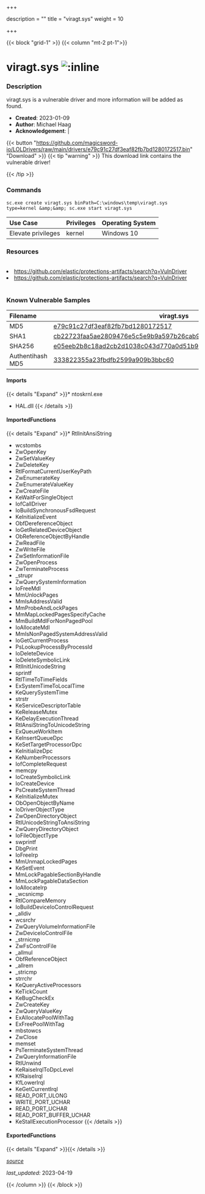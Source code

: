 +++

description = ""
title = "viragt.sys"
weight = 10

+++


{{< block "grid-1" >}}
{{< column "mt-2 pt-1">}}


# viragt.sys ![:inline](/images/twitter_verified.png) 


### Description

viragt.sys is a vulnerable driver and more information will be added as found.

- **Created**: 2023-01-09
- **Author**: Michael Haag
- **Acknowledgement**:  | [](https://twitter.com/)

{{< button "https://github.com/magicsword-io/LOLDrivers/raw/main/drivers/e79c91c27df3eaf82fb7bd1280172517.bin" "Download" >}}
{{< tip "warning" >}}
This download link contains the vulnerable driver!

{{< /tip >}}

### Commands

```
sc.exe create viragt.sys binPath=C:\windows\temp\viragt.sys type=kernel &amp;&amp; sc.exe start viragt.sys
```

| Use Case | Privileges | Operating System | 
|:---- | ---- | ---- |
| Elevate privileges | kernel | Windows 10 |

### Resources
<br>
<li><a href=" https://github.com/elastic/protections-artifacts/search?q=VulnDriver"> https://github.com/elastic/protections-artifacts/search?q=VulnDriver</a></li>
<li><a href="https://github.com/elastic/protections-artifacts/search?q=VulnDriver">https://github.com/elastic/protections-artifacts/search?q=VulnDriver</a></li>
<br>

### Known Vulnerable Samples

| Filename | viragt.sys |
|:---- | ---- | 
| MD5 | <a href="https://www.virustotal.com/gui/file/e79c91c27df3eaf82fb7bd1280172517">e79c91c27df3eaf82fb7bd1280172517</a> |
| SHA1 | <a href="https://www.virustotal.com/gui/file/cb22723faa5ae2809476e5c5e9b9a597b26cab9b">cb22723faa5ae2809476e5c5e9b9a597b26cab9b</a> |
| SHA256 | <a href="https://www.virustotal.com/gui/file/e05eeb2b8c18ad2cb2d1038c043d770a0d51b96b748bc34be3e7fc6f3790ce53">e05eeb2b8c18ad2cb2d1038c043d770a0d51b96b748bc34be3e7fc6f3790ce53</a> |
| Authentihash MD5 | <a href="https://www.virustotal.com/gui/search/authentihash%253A333822355a23fbdfb2599a909b3bbc60">333822355a23fbdfb2599a909b3bbc60</a> || Authentihash SHA1 | <a href="https://www.virustotal.com/gui/search/authentihash%253A72886a692656ebe64592a43273d3f59432cfbf9a">72886a692656ebe64592a43273d3f59432cfbf9a</a> || Authentihash SHA256 | <a href="https://www.virustotal.com/gui/search/authentihash%253A9f86fc8a6eaa3b38f33be4a0d552c184e575afa50a60df7383c06a394e3926d8">9f86fc8a6eaa3b38f33be4a0d552c184e575afa50a60df7383c06a394e3926d8</a> || Signature | TG Soft S.a.s. Di Tonello Gianfranco e C., VeriSign Class 3 Code Signing 2010 CA, VeriSign   || Company | TG Soft S.a.s. || Description | VirIT Agent System || Product | VirIT Agent System || OriginalFilename | viragt.sys |
#### Imports
{{< details "Expand" >}}* ntoskrnl.exe
* HAL.dll
{{< /details >}}
#### ImportedFunctions
{{< details "Expand" >}}* RtlInitAnsiString
* wcstombs
* ZwOpenKey
* ZwSetValueKey
* ZwDeleteKey
* RtlFormatCurrentUserKeyPath
* ZwEnumerateKey
* ZwEnumerateValueKey
* ZwCreateFile
* KeWaitForSingleObject
* IofCallDriver
* IoBuildSynchronousFsdRequest
* KeInitializeEvent
* ObfDereferenceObject
* IoGetRelatedDeviceObject
* ObReferenceObjectByHandle
* ZwReadFile
* ZwWriteFile
* ZwSetInformationFile
* ZwOpenProcess
* ZwTerminateProcess
* _strupr
* ZwQuerySystemInformation
* IoFreeMdl
* MmUnlockPages
* MmIsAddressValid
* MmProbeAndLockPages
* MmMapLockedPagesSpecifyCache
* MmBuildMdlForNonPagedPool
* IoAllocateMdl
* MmIsNonPagedSystemAddressValid
* IoGetCurrentProcess
* PsLookupProcessByProcessId
* IoDeleteDevice
* IoDeleteSymbolicLink
* RtlInitUnicodeString
* sprintf
* RtlTimeToTimeFields
* ExSystemTimeToLocalTime
* KeQuerySystemTime
* strstr
* KeServiceDescriptorTable
* KeReleaseMutex
* KeDelayExecutionThread
* RtlAnsiStringToUnicodeString
* ExQueueWorkItem
* KeInsertQueueDpc
* KeSetTargetProcessorDpc
* KeInitializeDpc
* KeNumberProcessors
* IofCompleteRequest
* memcpy
* IoCreateSymbolicLink
* IoCreateDevice
* PsCreateSystemThread
* KeInitializeMutex
* ObOpenObjectByName
* IoDriverObjectType
* ZwOpenDirectoryObject
* RtlUnicodeStringToAnsiString
* ZwQueryDirectoryObject
* IoFileObjectType
* swprintf
* DbgPrint
* IoFreeIrp
* MmUnmapLockedPages
* KeSetEvent
* MmLockPagableSectionByHandle
* MmLockPagableDataSection
* IoAllocateIrp
* _wcsnicmp
* RtlCompareMemory
* IoBuildDeviceIoControlRequest
* _alldiv
* wcsrchr
* ZwQueryVolumeInformationFile
* ZwDeviceIoControlFile
* _strnicmp
* ZwFsControlFile
* _allmul
* ObfReferenceObject
* _allrem
* _stricmp
* strrchr
* KeQueryActiveProcessors
* KeTickCount
* KeBugCheckEx
* ZwCreateKey
* ZwQueryValueKey
* ExAllocatePoolWithTag
* ExFreePoolWithTag
* mbstowcs
* ZwClose
* memset
* PsTerminateSystemThread
* ZwQueryInformationFile
* RtlUnwind
* KeRaiseIrqlToDpcLevel
* KfRaiseIrql
* KfLowerIrql
* KeGetCurrentIrql
* READ_PORT_ULONG
* WRITE_PORT_UCHAR
* READ_PORT_UCHAR
* READ_PORT_BUFFER_UCHAR
* KeStallExecutionProcessor
{{< /details >}}
#### ExportedFunctions
{{< details "Expand" >}}{{< /details >}}



[*source*](https://github.com/magicsword-io/LOLDrivers/tree/main/yaml/viragt.yaml)

*last_updated:* 2023-04-19








{{< /column >}}
{{< /block >}}
